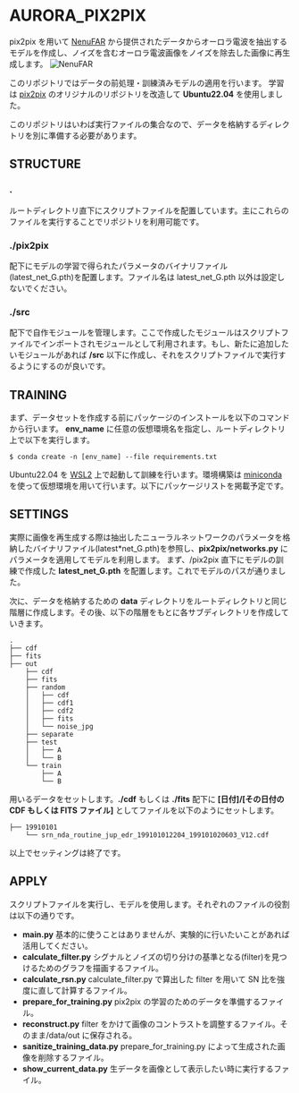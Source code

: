 # AURORA_PIX2PIX

pix2pix を用いて [NenuFAR](https://pparc.gp.tohoku.ac.jp/hfvhf-20190921/) から提供されたデータからオーロラ電波を抽出するモデルを作成し、ノイズを含むオーロラ電波画像をノイズを除去した画像に再生成します。
![NenuFAR](https://pparc.gp.tohoku.ac.jp/wp-content/uploads/1NeneFAR.png)

このリポジトリではデータの前処理・訓練済みモデルの適用を行います。
学習は [pix2pix](https://github.com/junyanz/pytorch-CycleGAN-and-pix2pix) のオリジナルのリポジトリを改造して **Ubuntu22.04** を使用しました。

このリポジトリはいわば実行ファイルの集合なので、データを格納するディレクトリを別に準備する必要があります。

## STRUCTURE

### **.**

ルートディレクトリ直下にスクリプトファイルを配置しています。主にこれらのファイルを実行することでリポジトリを利用可能です。

### **./pix2pix**

配下にモデルの学習で得られたパラメータのバイナリファイル(latest_net_G.pth)を配置します。ファイル名は latest_net_G.pth 以外は設定しないでください。

### **./src**

配下で自作モジュールを管理します。ここで作成したモジュールはスクリプトファイルでインポートされモジュールとして利用されます。もし、新たに追加したいモジュールがあれば **/src** 以下に作成し、それをスクリプトファイルで実行するようにするのが良いです。

## TRAINING

まず、データセットを作成する前にパッケージのインストールを以下のコマンドから行います。
**env_name** に任意の仮想環境名を指定し、ルートディレクトリ上で以下を実行します。

```
$ conda create -n [env_name] --file requirements.txt
```

Ubuntu22.04 を [WSL2](https://qiita.com/matarillo/items/61a9ead4bfe2868a0b86) 上で起動して訓練を行います。環境構築は [miniconda](https://docs.conda.io/projects/miniconda/en/latest/) を使って仮想環境を用いて行います。以下にパッケージリストを掲載予定です。

## SETTINGS

実際に画像を再生成する際は抽出したニューラルネットワークのパラメータを格納したバイナリファイル(latest\*net_G.pth)を参照し、**pix2pix/networks.py** にパラメータを適用してモデルを利用します。
まず、/pix2pix 直下にモデルの訓練で作成した **latest_net_G.pth** を配置します。これでモデルのパスが通りました。

次に、データを格納するための **data** ディレクトリをルートディレクトリと同じ階層に作成します。その後、以下の階層をもとに各サブディレクトリを作成していきます。

```
.
├── cdf
├── fits
├── out
    ├── cdf
    ├── fits
    ├── random
    │   ├── cdf
    │   ├── cdf1
    │   ├── cdf2
    │   ├── fits
    │   └── noise_jpg
    ├── separate
    ├── test
    │   ├── A
    │   └── B
    └── train
        ├── A
        └── B
```

用いるデータをセットします。**./cdf** もしくは **./fits** 配下に **[日付]/[その日付の CDF もしくは FITS ファイル]** としてファイルを以下のようにセットします。

```
├── 19910101
    └── srn_nda_routine_jup_edr_199101012204_199101020603_V12.cdf
```

以上でセッティングは終了です。

## APPLY

スクリプトファイルを実行し、モデルを使用します。それぞれのファイルの役割は以下の通りです。

- **main.py**
  基本的に使うことはありませんが、実験的に行いたいことがあれば活用してください。
- **calculate_filter.py**
  シグナルとノイズの切り分けの基準となる(filter)を見つけるためのグラフを描画するファイル。
- **calculate_rsn.py**
  calculate_filter.py で算出した filter を用いて SN 比を強度に直して計算するファイル。
- **prepare_for_training.py**
  pix2pix の学習のためのデータを準備するファイル。
- **reconstruct.py**
  filter をかけて画像のコントラストを調整するファイル。そのまま/data/out に保存される。
- **sanitize_training_data.py**
  prepare_for_training.py によって生成された画像を削除するファイル。
- **show_current_data.py**
  生データを画像として表示したい時に実行するファイル。
